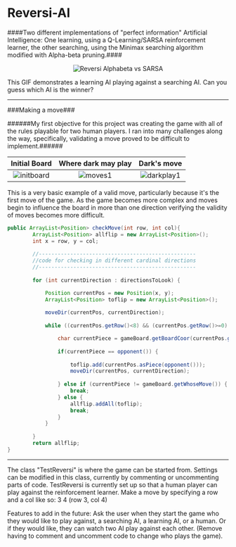 # Reversi-AI

####Two different implementations of "perfect information" Artificial Intelligence: One learning, using a Q-Learning/SARSA reinforcement learner, the other searching, using the Minimax searching algorithm modified with Alpha-beta pruning.####

<p align="center">
  <img src="https://static1.squarespace.com/static/568df01e69a91a35061d8ba9/t/56d36bb7a3360c0b24e36575/1456696505695/?format=1500w"   alt="Reversi Alphabeta vs SARSA"/>
</p>
This GIF demonstrates a learning AI playing against a searching AI. Can you guess which AI is the winner?

***
###Making a move###

######My first objective for this project was creating the game with all of the rules playable for two human players. I ran into many challenges along the way, specifically, validating a move proved to be difficult to implement.######

|Initial Board|Where dark may play|Dark's move|
|:----:|:----:|:----:|
|![initboard](https://static1.squarespace.com/static/568df01e69a91a35061d8ba9/t/56d7557986db43c1b33ed766/1456952773230/initboard.png?format=500w)|![moves1](https://static1.squarespace.com/static/568df01e69a91a35061d8ba9/t/56cb7dd2d210b842c72358a2/1456176893174/?format=500w)|![darkplay1](https://static1.squarespace.com/static/568df01e69a91a35061d8ba9/t/56d7558286db43c1b33ed7f0/1456952706934/darkplay1.png?format=500w)|

This is a very basic example of a valid move, particularly because it's the first move of the game. As the game becomes more complex and moves begin to influence the board in more than one direction verifying the validity of moves becomes more difficult. 


```Java
public ArrayList<Position> checkMove(int row, int col){	
		ArrayList<Position> allflip = new ArrayList<Position>();
		int x = row, y = col;
		
		//--------------------------------------------------
		//code for checking in different cardinal directions
		//--------------------------------------------------
		
		for (int currentDirection : directionsToLook) {

			Position currentPos = new Position(x, y);
			ArrayList<Position> toflip = new ArrayList<Position>();
			
			moveDir(currentPos, currentDirection);
			
			while ((currentPos.getRow()<8) && (currentPos.getRow()>=0) && (currentPos.getCol()<8) && (currentPos.getCol()>=0)) {

				char currentPiece = gameBoard.getBoardCoor(currentPos.getRow(),currentPos.getCol());
				
				if(currentPiece == opponent()) {
					
					toflip.add(currentPos.asPiece(opponent()));
					moveDir(currentPos, currentDirection);
					
				} else if (currentPiece != gameBoard.getWhoseMove()) {
					break;
				} else {
					allflip.addAll(toflip);
					break;
				}
			}
			
		}
		return allflip;
}
```

***

The class "TestReversi" is where the game can be started from. Settings can be modified in this class, currently by commenting or uncommenting parts of code.
TestReversi is currently set up so that a human player can play against the reinforcement learner.
Make a move by specifying a row and a col like so: 3 4 (row 3, col 4)

Features to add in the future: Ask the user when they start the game who they would like to play against, a searching AI, a learning AI, or a human.
Or if they would like, they can watch two AI play against each other. (Remove having to comment and uncomment code to change who plays the game).
